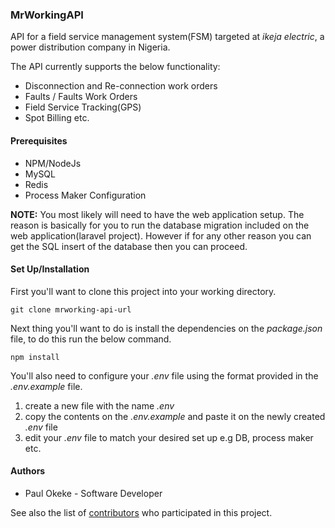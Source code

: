 ### MrWorkingAPI

API for a field service management system(FSM) targeted at
*ikeja electric*, a power distribution company in Nigeria.

The API currently supports the below functionality:

* Disconnection and Re-connection work orders
* Faults / Faults Work Orders
* Field Service Tracking(GPS)
* Spot Billing etc.

#### Prerequisites

* NPM/NodeJs
* MySQL
* Redis
* Process Maker Configuration

**NOTE:** You most likely will need to have the web
application setup. The reason is basically for you to run the database
migration included on the web application(laravel project).
However if for any other reason you can get the SQL insert of the
database then you can proceed.

#### Set Up/Installation

First you'll want to clone this project into your working directory.

`git clone mrworking-api-url`

Next thing you'll want to do is install the dependencies on the
*package.json* file, to do this run the below command.

`npm install`

You'll also need to configure your *.env* file using the format provided
in the *.env.example* file.

1. create a new file with the name *.env*
2. copy the contents on the *.env.example* and paste it on the newly
created *.env* file
3. edit your *.env* file to match your desired set up e.g DB,
process maker etc.



#### Authors

* Paul Okeke - Software Developer

See also the list of [contributors](./CONTRIBUTORS.txt) who participated in this project.